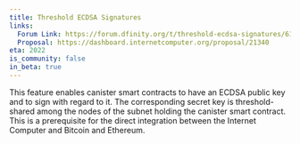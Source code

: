 ```yaml
---
title: Threshold ECDSA Signatures
links:
  Forum Link: https://forum.dfinity.org/t/threshold-ecdsa-signatures/6152
  Proposal: https://dashboard.internetcomputer.org/proposal/21340
eta: 2022
is_community: false
in_beta: true
---
```


This feature enables canister smart contracts to have an ECDSA public key and to sign with regard to it. The corresponding secret key is threshold-shared among the nodes of the subnet holding the canister smart contract. This is a prerequisite for the direct integration between the Internet Computer and Bitcoin and Ethereum.
